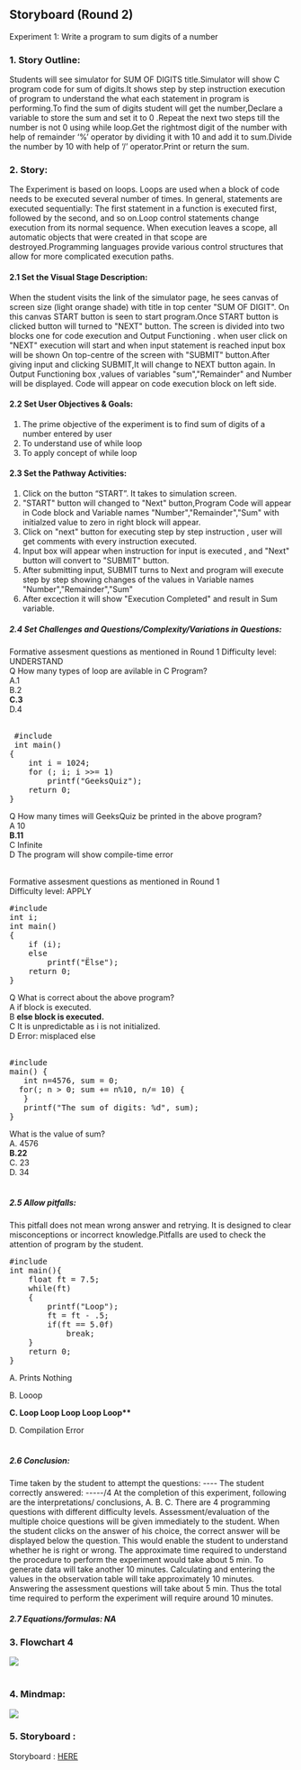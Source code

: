 ## Storyboard (Round 2)

Experiment 1: Write a program to sum digits of a number
### 1. Story Outline:
Students will see simulator for SUM OF DIGITS title.Simulator will show C program code for sum of digits.It shows step by step instruction execution of program to understand the what each statement in program is performing.To find the sum of digits student will get the number,Declare a variable to store the sum and set it to 0 .Repeat the next two steps till the number is not 0 using while loop.Get the rightmost digit of the number with help of remainder ‘%’ operator by dividing it with 10 and add it to sum.Divide the number by 10 with help of ‘/’ operator.Print or return the sum. 

### 2. Story:
The Experiment is based on loops. Loops are used when a block of code needs to be executed several number of times. In general, statements are executed sequentially: The first statement in a function is executed first, followed by the second, and so on.Loop control statements change execution from its normal sequence. When execution leaves a scope, all automatic objects that were created in that scope are destroyed.Programming languages provide various control structures that allow for more complicated execution paths.


#### 2.1 Set the Visual Stage Description:

When the student visits the link of the simulator page, he sees canvas of screen size (light orange shade) with title in top center "SUM OF DIGIT". On this canvas START button is seen to start program.Once START button is clicked button will turned to "NEXT" button.  The screen is divided into two blocks one for code execution and Output Functioning . when user click on "NEXT" execution will start and when input statement is reached input box will be shown  On top-centre of the screen with "SUBMIT" button.After giving input and clicking SUBMIT,It will change to NEXT button again. In Output Functioning box ,values of variables "sum","Remainder" and Number will be displayed. Code will appear on code execution block on left side.

#### 2.2 Set User Objectives & Goals:
1. The prime objective of the experiment is to find sum of digits of a number entered by user
2. To understand use of while loop 
3. To apply concept of while loop


#### 2.3 Set the Pathway Activities:
1. Click on the button “START”. It takes to simulation screen.
2. "START" button will changed to "Next" button,Program Code will appear in Code block and Variable names "Number","Remainder","Sum" with initialzed value to zero in right block will appear.
4. Click on "next" button for executing step by step instruction , user will get comments with every instruction executed.
5. Input box will appear when instruction for input is executed , and "Next" button will convert to "SUBMIT" button.
6. After submitting input, SUBMIT turns to Next and program will execute step by step showing changes of the values in Variable names "Number","Remainder","Sum"
5. After excection it will show "Execution Completed" and result in Sum variable.


##### 2.4 Set Challenges and Questions/Complexity/Variations in Questions:

Formative assesment questions as mentioned in Round 1
Difficulty level: UNDERSTAND <br>
Q How many types of loop are avilable in C Program?<br>
A.1<br>
B.2<br>
**C.3**<br>
D.4<br><br>

 <pre>
 #include <stdio.h>
 int main()
{
    int i = 1024;
    for (; i; i >>= 1)
        printf("GeeksQuiz");
    return 0;
}
</pre>
Q How many times will GeeksQuiz be printed in the above program?<br>
A 10<br>
<b>B.11</b><br>
C Infinite<br>
D The program will show compile-time error<br><br>


Formative assesment questions as mentioned in Round 1<br>
Difficulty level: APPLY <br>
<pre>
#include <stdio.h>
int i;
int main()
{
    if (i);
    else
        printf("Ëlse");
    return 0;
}
</pre>

Q What is correct about the above program?<br>
A if block is executed.<br>
B <b>else block is executed.</b><br>
C It is unpredictable as i is not initialized.<br>
D Error: misplaced else<br><br>

<pre>
#include<stdio.h>
main() {
   int n=4576, sum = 0;
  for(; n > 0; sum += n%10, n/= 10) {
   }
   printf("The sum of digits: %d", sum);
}
</pre>

What is the value of sum?<br>
A. 4576<br>
<b>B.22</b><br>
C. 23<br>
D. 34<br><br>

##### 2.5 Allow pitfalls:
This pitfall does not mean wrong answer and retrying. It is designed to clear misconceptions or incorrect knowledge.Pitfalls are used to check the attention of program by the student.<br>
<pre>
#include<stdio.h>
int main(){
	float ft = 7.5;
	while(ft)
	{
		printf("Loop");
		ft = ft - .5;
		if(ft == 5.0f)
			break;
	}
	return 0;
}
</pre>
A. Prints Nothing <br>

B. Looop<br>

<b>C. Loop Loop Loop Loop Loop** </b><br>

D. Compilation Error<br><br>


##### 2.6 Conclusion:
Time taken by the student to attempt the questions: ----
The student correctly answered: -----/4
At the completion of this experiment, following are the interpretations/ conclusions,
A.  B.  C.
There are 4 programming questions with different difficulty levels. Assessment/evaluation of the multiple choice questions will be given immediately to the student. When the student clicks on the answer of his choice, the correct answer will be displayed below the question. This would enable the student to understand whether he is right or wrong. The approximate time required to understand the procedure to perform the experiment would take about 5 min. To generate data will take another 10 minutes. Calculating and entering the values in the observation table will take approximately 10 minutes. Answering the assessment questions will take about 5 min. Thus the total time required to perform the experiment will require around 10 minutes.

##### 2.7 Equations/formulas: NA



### 3. Flowchart 4
<img src="flowchart/flowchart-Sum-of-digit.png"/><br><br>
### 4. Mindmap:
<img src="mindmap/sum-of-num.JPG"/>   

### 5. Storyboard :
Storyboard : <a href="storyboard/storyboard_sum_of_digits.gif"> HERE </a>
